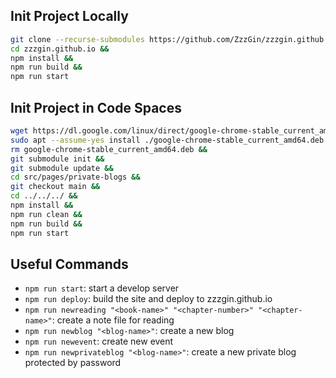 ## Init Project Locally
```bash
git clone --recurse-submodules https://github.com/ZzzGin/zzzgin.github.io.git && 
cd zzzgin.github.io &&
npm install &&
npm run build &&
npm run start
```

## Init Project in Code Spaces
```bash
wget https://dl.google.com/linux/direct/google-chrome-stable_current_amd64.deb &&
sudo apt --assume-yes install ./google-chrome-stable_current_amd64.deb &&
rm google-chrome-stable_current_amd64.deb && 
git submodule init &&
git submodule update &&
cd src/pages/private-blogs &&
git checkout main &&
cd ../../../ &&
npm install &&
npm run clean &&
npm run build &&
npm run start
```

## Useful Commands
* `npm run start`: start a develop server
* `npm run deploy`: build the site and deploy to zzzgin.github.io
* `npm run newreading "<book-name>" "<chapter-number>" "<chapter-name>"`: create a note file for reading
* `npm run newblog "<blog-name>"`: create a new blog
* `npm run newevent`: create new event
* `npm run newprivateblog "<blog-name>"`: create a new private blog protected by password